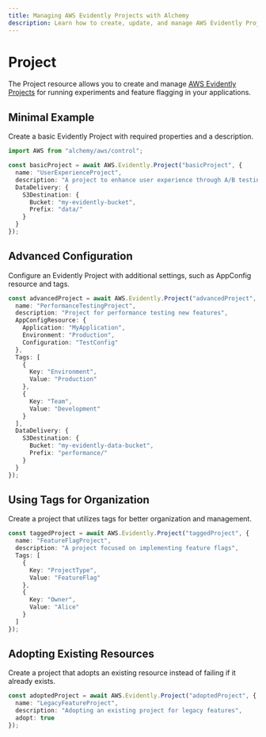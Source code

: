 ```yaml
---
title: Managing AWS Evidently Projects with Alchemy
description: Learn how to create, update, and manage AWS Evidently Projects using Alchemy Cloud Control.
---
```


# Project

The Project resource allows you to create and manage [AWS Evidently Projects](https://docs.aws.amazon.com/evidently/latest/userguide/) for running experiments and feature flagging in your applications.

## Minimal Example

Create a basic Evidently Project with required properties and a description.

```ts
import AWS from "alchemy/aws/control";

const basicProject = await AWS.Evidently.Project("basicProject", {
  name: "UserExperienceProject",
  description: "A project to enhance user experience through A/B testing",
  DataDelivery: {
    S3Destination: {
      Bucket: "my-evidently-bucket",
      Prefix: "data/"
    }
  }
});
```

## Advanced Configuration

Configure an Evidently Project with additional settings, such as AppConfig resource and tags.

```ts
const advancedProject = await AWS.Evidently.Project("advancedProject", {
  name: "PerformanceTestingProject",
  description: "Project for performance testing new features",
  AppConfigResource: {
    Application: "MyApplication",
    Environment: "Production",
    Configuration: "TestConfig"
  },
  Tags: [
    {
      Key: "Environment",
      Value: "Production"
    },
    {
      Key: "Team",
      Value: "Development"
    }
  ],
  DataDelivery: {
    S3Destination: {
      Bucket: "my-evidently-data-bucket",
      Prefix: "performance/"
    }
  }
});
```

## Using Tags for Organization

Create a project that utilizes tags for better organization and management.

```ts
const taggedProject = await AWS.Evidently.Project("taggedProject", {
  name: "FeatureFlagProject",
  description: "A project focused on implementing feature flags",
  Tags: [
    {
      Key: "ProjectType",
      Value: "FeatureFlag"
    },
    {
      Key: "Owner",
      Value: "Alice"
    }
  ]
});
```

## Adopting Existing Resources

Create a project that adopts an existing resource instead of failing if it already exists.

```ts
const adoptedProject = await AWS.Evidently.Project("adoptedProject", {
  name: "LegacyFeatureProject",
  description: "Adopting an existing project for legacy features",
  adopt: true
});
```